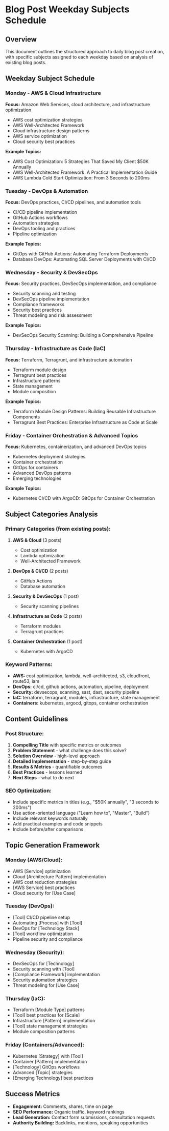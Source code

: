 # Blog Post Weekday Subjects Schedule

## Overview
This document outlines the structured approach to daily blog post creation, with specific subjects assigned to each weekday based on analysis of existing blog posts.

## Weekday Subject Schedule

### Monday - AWS & Cloud Infrastructure
**Focus:** Amazon Web Services, cloud architecture, and infrastructure optimization
- AWS cost optimization strategies
- AWS Well-Architected Framework
- Cloud infrastructure design patterns
- AWS service optimization
- Cloud security best practices

**Example Topics:**
- AWS Cost Optimization: 5 Strategies That Saved My Client $50K Annually
- AWS Well-Architected Framework: A Practical Implementation Guide
- AWS Lambda Cold Start Optimization: From 3 Seconds to 200ms

### Tuesday - DevOps & Automation
**Focus:** DevOps practices, CI/CD pipelines, and automation tools
- CI/CD pipeline implementation
- GitHub Actions workflows
- Automation strategies
- DevOps tooling and practices
- Pipeline optimization

**Example Topics:**
- GitOps with GitHub Actions: Automating Terraform Deployments
- Database DevOps: Automating SQL Server Deployments with CI/CD

### Wednesday - Security & DevSecOps
**Focus:** Security practices, DevSecOps implementation, and compliance
- Security scanning and testing
- DevSecOps pipeline implementation
- Compliance frameworks
- Security best practices
- Threat modeling and risk assessment

**Example Topics:**
- DevSecOps Security Scanning: Building a Comprehensive Pipeline

### Thursday - Infrastructure as Code (IaC)
**Focus:** Terraform, Terragrunt, and infrastructure automation
- Terraform module design
- Terragrunt best practices
- Infrastructure patterns
- State management
- Module composition

**Example Topics:**
- Terraform Module Design Patterns: Building Reusable Infrastructure Components
- Terragrunt Best Practices: Enterprise Infrastructure as Code at Scale

### Friday - Container Orchestration & Advanced Topics
**Focus:** Kubernetes, containerization, and advanced DevOps topics
- Kubernetes deployment strategies
- Container orchestration
- GitOps for containers
- Advanced DevOps patterns
- Emerging technologies

**Example Topics:**
- Kubernetes CI/CD with ArgoCD: GitOps for Container Orchestration

## Subject Categories Analysis

### Primary Categories (from existing posts):
1. **AWS & Cloud** (3 posts)
   - Cost optimization
   - Lambda optimization
   - Well-Architected Framework

2. **DevOps & CI/CD** (2 posts)
   - GitHub Actions
   - Database automation

3. **Security & DevSecOps** (1 post)
   - Security scanning pipelines

4. **Infrastructure as Code** (2 posts)
   - Terraform modules
   - Terragrunt practices

5. **Container Orchestration** (1 post)
   - Kubernetes with ArgoCD

### Keyword Patterns:
- **AWS:** cost optimization, lambda, well-architected, s3, cloudfront, route53, iam
- **DevOps:** ci/cd, github actions, automation, pipeline, deployment
- **Security:** devsecops, scanning, sast, dast, security pipeline
- **IaC:** terraform, terragrunt, modules, infrastructure, state management
- **Containers:** kubernetes, argocd, gitops, container orchestration

## Content Guidelines

### Post Structure:
1. **Compelling Title** with specific metrics or outcomes
2. **Problem Statement** - what challenge does this solve?
3. **Solution Overview** - high-level approach
4. **Detailed Implementation** - step-by-step guide
5. **Results & Metrics** - quantifiable outcomes
6. **Best Practices** - lessons learned
7. **Next Steps** - what to do next

### SEO Optimization:
- Include specific metrics in titles (e.g., "$50K annually", "3 seconds to 200ms")
- Use action-oriented language ("Learn how to", "Master", "Build")
- Include relevant keywords naturally
- Add practical examples and code snippets
- Include before/after comparisons

## Topic Generation Framework

### Monday (AWS/Cloud):
- AWS [Service] optimization
- Cloud [Architecture Pattern] implementation
- AWS cost reduction strategies
- [AWS Service] best practices
- Cloud security for [Use Case]

### Tuesday (DevOps):
- [Tool] CI/CD pipeline setup
- Automating [Process] with [Tool]
- DevOps for [Technology Stack]
- [Tool] workflow optimization
- Pipeline security and compliance

### Wednesday (Security):
- DevSecOps for [Technology]
- Security scanning with [Tool]
- [Compliance Framework] implementation
- Security automation strategies
- Threat modeling for [Use Case]

### Thursday (IaC):
- Terraform [Module Type] patterns
- [Tool] best practices for [Scale]
- Infrastructure [Pattern] implementation
- [Tool] state management strategies
- Module composition patterns

### Friday (Containers/Advanced):
- Kubernetes [Strategy] with [Tool]
- Container [Pattern] implementation
- [Technology] GitOps workflows
- Advanced [Topic] strategies
- [Emerging Technology] best practices

## Success Metrics
- **Engagement:** Comments, shares, time on page
- **SEO Performance:** Organic traffic, keyword rankings
- **Lead Generation:** Contact form submissions, consultation requests
- **Authority Building:** Backlinks, mentions, speaking opportunities
